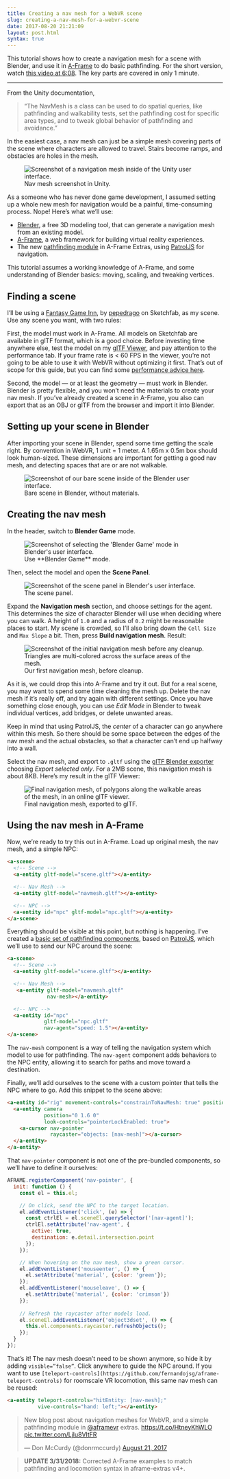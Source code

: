 ```yaml
---
title: Creating a nav mesh for a WebVR scene
slug: creating-a-nav-mesh-for-a-webvr-scene
date: 2017-08-20 21:21:09
layout: post.html
syntax: true
---
```


This tutorial shows how to create a navigation mesh for a scene
with Blender, and use it in [A-Frame](https://aframe.io/) to do basic
pathfinding. For the short version, watch [this video at
6:08](https://youtu.be/v4d_6ZCGlAg?t=6m8s). The key parts are covered in only 1
minute.

*****

From the Unity documentation,

> “The NavMesh is a class can be used to do spatial queries, like pathfinding and
> walkability tests, set the pathfinding cost for specific area types, and to
tweak global behavior of pathfinding and avoidance.”

In the easiest case, a nav mesh can just be a simple mesh covering parts of the
scene where characters are allowed to travel. Stairs become ramps, and obstacles
are holes in the mesh.

<figure>
    <img src="/assets/images/2017/08/unity_nav_mesh.png" alt="Screenshot of a navigation mesh inside of the Unity user interface.">
    <figcaption>Nav mesh screenshot in Unity.</figcaption>
</figure>

As a someone who has never done game development, I assumed setting up a whole
new mesh for navigation would be a painful, time-consuming process. Nope! Here’s
what we’ll use:

* [Blender](https://www.blender.org/), a free 3D modeling tool, that can generate
a navigation mesh from an existing model.
* [A-Frame](https://aframe.io/), a web framework for building virtual reality
experiences.
* The new [pathfinding
module](https://github.com/donmccurdy/aframe-extras/tree/master/src/pathfinding)
in A-Frame Extras, using [PatrolJS](https://github.com/nickjanssen/PatrolJS) for
navigation.

This tutorial assumes a working knowledge of A-Frame, and some understanding of
Blender basics: moving, scaling, and tweaking vertices.

## Finding a scene

I’ll be using a [Fantasy Game
Inn](https://sketchfab.com/models/192bf30a7e28425ab385aef19769d4b0), by
[pepedrago](https://sketchfab.com/pepedrago) on Sketchfab, as my scene. Use any
scene you want, with two rules:

First, the model must work in A-Frame. All models on Sketchfab are available in
glTF format, which is a good choice. Before investing time anywhere else, test
the model on my [glTF Viewer](https://gltf-viewer.donmccurdy.com/), and pay
attention to the performance tab. If your frame rate is < 60 FPS in the viewer,
you’re not going to be able to use it with WebVR without optimizing it first.
That’s out of scope for this guide, but you can find some [performance advice
here](https://aframe.io/docs/0.6.0/introduction/models.html#optimizing-complex-models).

Second, the model — or at least the geometry — must work in Blender. Blender is
pretty flexible, and you won’t need the materials to create your nav mesh. If
you’ve already created a scene in A-Frame, you also can export that as an OBJ or
glTF from the browser and import it into Blender.

## Setting up your scene in Blender

After importing your scene in Blender, spend some time getting the scale right.
By convention in WebVR, 1 unit = 1 meter. A 1.65m x 0.5m box should look
human-sized. These dimensions are important for getting a good nav mesh, and
detecting spaces that are or are not walkable.

<figure>
    <img src="/assets/images/2017/08/bare_scene.png" alt="Screenshot of our bare scene inside of the Blender user interface.">
    <figcaption>Bare scene in Blender, without materials.</figcaption>
</figure>

## Creating the nav mesh

In the header, switch to **Blender Game** mode.

<figure>
    <img src="/assets/images/2017/08/blender_mode.png" alt="Screenshot of selecting the 'Blender Game' mode in Blender's user interface.">
    <figcaption>Use **Blender Game** mode.</figcaption>
</figure>

Then, select the model and open the **Scene Panel**.

<figure>
    <img src="/assets/images/2017/08/scene_panel.png" alt="Screenshot of the scene panel in Blender's user interface.">
    <figcaption>The scene panel.</figcaption>
</figure>

Expand the **Navigation mesh** section, and choose settings for the agent. This
determines the size of character Blender will use when deciding where you can
walk. A height of `1.0` and a radius of `0.2` might be reasonable places to
start. My scene is crowded, so I’ll also bring down the `Cell Size` and `Max
Slope` a bit. Then, press **Build navigation mesh**. Result:

<figure>
    <img src="/assets/images/2017/08/initial_nav_mesh.png" alt="Screenshot of the initial navigation mesh before any cleanup. Triangles are multi-colored across the surface areas of the mesh.">
    <figcaption>Our first navigation mesh, before cleanup.</figcaption>
</figure>

As it is, we could drop this into A-Frame and try it out. But for a real scene,
you may want to spend some time cleaning the mesh up. Delete the nav mesh if
it’s really off, and try again with different settings. Once you have something
close enough, you can use *Edit Mode* in Blender to tweak individual vertices,
add bridges, or delete unwanted areas.

Keep in mind that using PatrolJS, the *center* of a character can go anywhere
within this mesh. So there should be some space between the edges of the nav
mesh and the actual obstacles, so that a character can’t end up halfway into a
wall.

Select the nav mesh, and export to `.gltf` using the [glTF Blender
exporter](https://github.com/KhronosGroup/glTF-Blender-Exporter/) choosing
*Export selected only*. For a 2MB scene, this navigation mesh is about 8KB.
Here’s my result in the glTF Viewer:

<figure class="width-full">
    <img src="/assets/images/2017/08/final_nav_mesh.png" alt="Final navigation mesh, of polygons along the walkable areas of the mesh, in an online glTF viewer.">
    <figcaption>Final navigation mesh, exported to glTF.</figcaption>
</figure>

## Using the nav mesh in A-Frame

Now, we’re ready to try this out in A-Frame. Load up original mesh, the nav
mesh, and a simple NPC:

```html
<a-scene>
  <!-- Scene -->
  <a-entity gltf-model="scene.gltf"></a-entity>

  <!-- Nav Mesh -->
  <a-entity gltf-model="navmesh.gltf"></a-entity>

  <!-- NPC -->
  <a-entity id="npc" gltf-model="npc.gltf"></a-entity>
</a-scene>
```

Everything should be visible at this point, but nothing is happening. I’ve
created a [basic set of pathfinding
components](https://github.com/donmccurdy/aframe-extras/tree/master/src/pathfinding),
based on [PatrolJS](https://github.com/nickjanssen/PatrolJS/), which we’ll use
to send our NPC around the scene:

```html
<a-scene>
  <!-- Scene -->
  <a-entity gltf-model="scene.gltf"></a-entity>

  <!-- Nav Mesh -->
   <a-entity gltf-model="navmesh.gltf"
             nav-mesh></a-entity>

  <!-- NPC -->
  <a-entity id="npc"
            gltf-model="npc.gltf"
            nav-agent="speed: 1.5"></a-entity>
</a-scene>
```

The `nav-mesh` component is a way of telling the navigation system which model
to use for pathfinding. The `nav-agent` component adds behaviors to the NPC
entity, allowing it to search for paths and move toward a destination.

Finally, we’ll add ourselves to the scene with a custom pointer that tells the
NPC where to go. Add this snippet to the scene above:

```html
<a-entity id="rig" movement-controls="constrainToNavMesh: true" position="0 0 5">
  <a-entity camera
            position="0 1.6 0"
            look-controls="pointerLockEnabled: true">
    <a-cursor nav-pointer
              raycaster="objects: [nav-mesh]"></a-cursor>
  </a-entity>
</a-entity>
```

That `nav-pointer` component is not one of the pre-bundled components, so we’ll
have to define it ourselves:

```js
AFRAME.registerComponent('nav-pointer', {
  init: function () {
    const el = this.el;

    // On click, send the NPC to the target location.
    el.addEventListener('click', (e) => {
      const ctrlEl = el.sceneEl.querySelector('[nav-agent]');
      ctrlEl.setAttribute('nav-agent', {
        active: true,
        destination: e.detail.intersection.point
      });
    });

    // When hovering on the nav mesh, show a green cursor.
    el.addEventListener('mouseenter', () => {
      el.setAttribute('material', {color: 'green'});
    });
    el.addEventListener('mouseleave', () => {
      el.setAttribute('material', {color: 'crimson'})
    });
 
    // Refresh the raycaster after models load.
    el.sceneEl.addEventListener('object3dset', () => {
      this.el.components.raycaster.refreshObjects();
    });
  }
});
```

That’s it! The nav mesh doesn’t need to be shown anymore, so hide it by adding
`visible=”false”`. Click anywhere to guide the NPC around. If you want to use
`[teleport-controls](https://github.com/fernandojsg/aframe-teleport-controls)`
for roomscale VR locomotion, this same nav mesh can be reused:

```html
<a-entity teleport-controls="hitEntity: [nav-mesh];"
          vive-controls="hand: left;"></a-entity>
```

<blockquote class="twitter-tweet" data-lang="en"><p lang="en" dir="ltr">New blog post about navigation meshes for WebVR, and a simple pathfinding module in <a href="https://twitter.com/aframevr?ref_src=twsrc%5Etfw">@aframevr</a> extras. <a href="https://t.co/HtneyKhWLO">https://t.co/HtneyKhWLO</a> <a href="https://t.co/Ljlu8VltFR">pic.twitter.com/Ljlu8VltFR</a></p>&mdash; Don McCurdy (@donrmccurdy) <a href="https://twitter.com/donrmccurdy/status/899487743306158080?ref_src=twsrc%5Etfw">August 21, 2017</a></blockquote>
<script async src="https://platform.twitter.com/widgets.js" charset="utf-8"></script>

> **UPDATE 3/31/2018:** Corrected A-Frame examples to match pathfinding and
> locomotion syntax in aframe-extras v4+.

